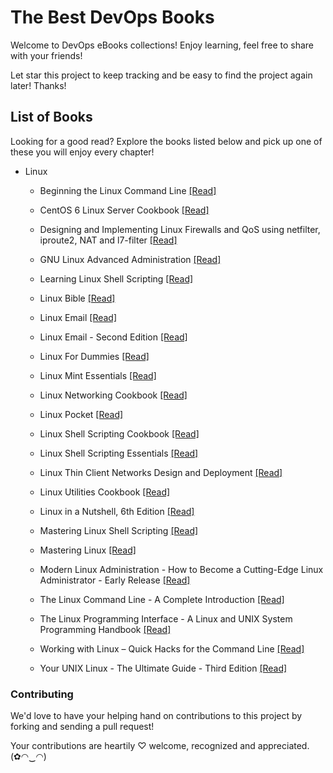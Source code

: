 # The Best DevOps Books

Welcome to DevOps eBooks collections! Enjoy learning, feel free to share with your friends!

Let star this project to keep tracking and be easy to find the project again later! Thanks!

## List of Books

Looking for a good read? Explore the books listed below and pick up one of these you will enjoy every chapter!

* Linux

  * Beginning the Linux Command Line [[Read]](/books/Beginning%20the%20Linux%20Command%20Line.pdf)
  
  * CentOS 6 Linux Server Cookbook [[Read]](/books/CentOS%206%20Linux%20Server%20Cookbook.pdf)
  
  * Designing and Implementing Linux Firewalls and QoS using netfilter, iproute2, NAT and l7-filter [[Read]](/books/Designing%20and%20Implementing%20Linux%20Firewalls%20and%20QoS%20using%20netfilter%2C%20iproute2%2C%20NAT%20and%20l7-filter.pdf)
  
  * GNU Linux Advanced Administration [[Read]](/books/GNU%20Linux%20Advanced%20Administration.pdf)
  
  * Learning Linux Shell Scripting [[Read]](/books/Learning%20Linux%20Shell%20Scripting.pdf)
  
  * Linux Bible [[Read]](/books/Linux%20Bible.pdf)
  
  * Linux Email [[Read]](/books/Linux%20Email.pdf)
  
  * Linux Email - Second Edition [[Read]](/books/Linux%20Email%20-%20Second%20Edition.pdf)
    
  * Linux For Dummies [[Read]](/books/Linux%20For%20Dummies.pdf)
  
  * Linux Mint Essentials [[Read]](/books/Linux%20Mint%20Essentials.pdf)
  
  * Linux Networking Cookbook [[Read]](/books/Linux%20Networking%20Cookbook.pdf)
  
  * Linux Pocket [[Read]](/books/Linux%20Pocket.pdf)
  
  * Linux Shell Scripting Cookbook [[Read]](/books/Linux%20Shell%20Scripting%20Cookbook.pdf)
  
  * Linux Shell Scripting Essentials [[Read]](/books/Linux%20Shell%20Scripting%20Essentials.pdf)
  
  * Linux Thin Client Networks Design and Deployment [[Read]](/books/Linux%20Thin%20Client%20Networks%20Design%20and%20Deployment.pdf)
  
  * Linux Utilities Cookbook [[Read]](/books/Linux%20Utilities%20Cookbook.pdf)
  
  * Linux in a Nutshell, 6th Edition [[Read]](/books/Linux%20in%20a%20Nutshell%2C%206th%20Edition.pdf)
  
  * Mastering Linux Shell Scripting [[Read]](/books/Mastering%20Linux%20Shell%20Scripting.pdf)
  
  * Mastering Linux [[Read]](/books/Mastering%20Linux.pdf)
  
  * Modern Linux Administration - How to Become a Cutting-Edge Linux Administrator - Early Release [[Read]](/books/Modern%20Linux%20Administration%20-%20How%20to%20Become%20a%20Cutting-Edge%20Linux%20Administrator%20-%20Early%20Release.pdf)
  
  * The Linux Command Line - A Complete Introduction [[Read]](/books/The%20Linux%20Command%20Line%20-%20A%20Complete%20Introduction.pdf)
  
  * The Linux Programming Interface - A Linux and UNIX System Programming Handbook [[Read]](/books/The%20Linux%20Programming%20Interface%20-%20A%20Linux%20and%20UNIX%20System%20Programming%20Handbook.pdf)
  
  * Working with Linux – Quick Hacks for the Command Line [[Read]](/books/Working%20with%20Linux%20–%20Quick%20Hacks%20for%20the%20Command%20Line.pdf)
  
  * Your UNIX Linux - The Ultimate Guide - Third Edition [[Read]](/books/Your%20UNIX%20Linux%20-%20The%20Ultimate%20Guide%20-%20Third%20Edition.pdf)

### Contributing

We'd love to have your helping hand on contributions to this project by forking and sending a pull request!

Your contributions are heartily ♡ welcome, recognized and appreciated. (✿◠‿◠)
